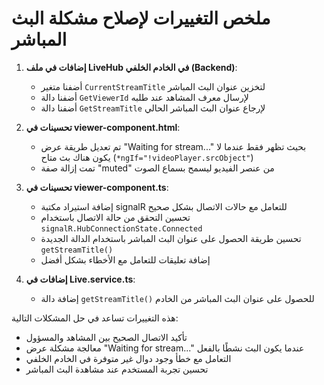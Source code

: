 # ملخص التغييرات لإصلاح مشكلة البث المباشر

1. **إضافات في ملف LiveHub في الخادم الخلفي (Backend)**:
   - أضفنا متغير `CurrentStreamTitle` لتخزين عنوان البث المباشر
   - أضفنا دالة `GetViewerId` لإرسال معرف المشاهد عند طلبه
   - أضفنا دالة `GetStreamTitle` لإرجاع عنوان البث المباشر الحالي

2. **تحسينات في viewer-component.html**:
   - تم تعديل طريقة عرض "Waiting for stream..." بحيث تظهر فقط عندما لا يكون هناك بث متاح (`*ngIf="!videoPlayer.srcObject"`)
   - تمت إزالة صفة "muted" من عنصر الفيديو ليسمح بسماع الصوت

3. **تحسينات في viewer-component.ts**:
   - إضافة استيراد مكتبة signalR للتعامل مع حالات الاتصال بشكل صحيح
   - تحسين التحقق من حالة الاتصال باستخدام `signalR.HubConnectionState.Connected`
   - تحسين طريقة الحصول على عنوان البث المباشر باستخدام الدالة الجديدة `getStreamTitle()`
   - إضافة تعليقات للتعامل مع الأخطاء بشكل أفضل

4. **إضافات في Live.service.ts**:
   - إضافة دالة `getStreamTitle()` للحصول على عنوان البث المباشر من الخادم

هذه التغييرات تساعد في حل المشكلات التالية:
- تأكيد الاتصال الصحيح بين المشاهد والمسؤول
- معالجة مشكلة عرض "Waiting for stream..." عندما يكون البث نشطًا بالفعل
- التعامل مع خطأ وجود دوال غير متوفرة في الخادم الخلفي
- تحسين تجربة المستخدم عند مشاهدة البث المباشر